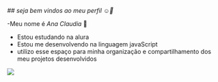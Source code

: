 *## seja bem vindos ao meu perfil ☺️🤞*

-Meu nome é *Ana Claudia* 🤠
- Estou estudando na alura
- Estou me desenvolvendo na linguagem javaScript
- utilizo esse espaço para minha organização e compartilhamento dos meu projetos desenvolvidos


![](https://media1.tenor.com/m/Jh3uYgWrUd0AAAAC/emoji-cowboy.gif) 
